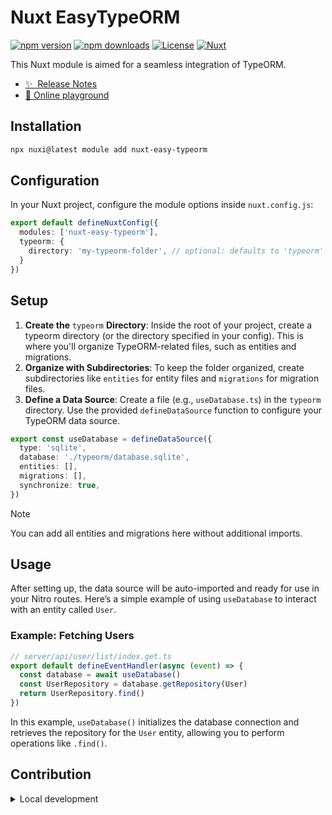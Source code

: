 # Nuxt EasyTypeORM

[![npm version][npm-version-src]][npm-version-href]
[![npm downloads][npm-downloads-src]][npm-downloads-href]
[![License][license-src]][license-href]
[![Nuxt][nuxt-src]][nuxt-href]

This Nuxt module is aimed for a seamless integration of TypeORM.

- [✨ &nbsp;Release Notes](/CHANGELOG.md)
- [🏀 Online playground](https://stackblitz.com/github/Bombastickj/nuxt-easy-typeorm?file=playground%2Fapp.vue)
<!-- - [📖 &nbsp;Documentation](https://example.com) -->

## Installation

```bash
npx nuxi@latest module add nuxt-easy-typeorm
```


## Configuration

In your Nuxt project, configure the module options inside `nuxt.config.js`:

```ts
export default defineNuxtConfig({
  modules: ['nuxt-easy-typeorm'],
  typeorm: {
    directory: 'my-typeorm-folder', // optional: defaults to 'typeorm' if not specified
  }
})
```

## Setup

1. **Create the** `typeorm` **Directory**: Inside the root of your project, create a typeorm directory (or the directory specified in your config). This is where you'll organize TypeORM-related files, such as entities and migrations.
2. **Organize with Subdirectories**: To keep the folder organized, create subdirectories like `entities` for entity files and `migrations` for migration files.
3. **Define a Data Source**: Create a file (e.g., `useDatabase.ts`) in the `typeorm` directory. Use the provided `defineDataSource` function to configure your TypeORM data source.

```ts
export const useDatabase = defineDataSource({
  type: 'sqlite',
  database: './typeorm/database.sqlite',
  entities: [],
  migrations: [],
  synchronize: true,
})
```

> [!NOTE]
> You can add all entities and migrations here without additional imports.

## Usage

After setting up, the data source will be auto-imported and ready for use in your Nitro routes. Here’s a simple example of using `useDatabase` to interact with an entity called `User`.

### Example: Fetching Users

```ts
// server/api/user/list/index.get.ts
export default defineEventHandler(async (event) => {
  const database = await useDatabase()
  const UserRepository = database.getRepository(User)
  return UserRepository.find()
})
```

In this example, `useDatabase()` initializes the database connection and retrieves the repository for the `User` entity, allowing you to perform operations like `.find()`.

## Contribution

<details>
  <summary>Local development</summary>
  
  ```bash
  # Install dependencies
  npm install
  
  # Generate type stubs
  npm run dev:prepare
  
  # Develop with the playground
  npm run dev
  
  # Build the playground
  npm run dev:build
  
  # Run ESLint
  npm run lint
  
  # Run Vitest
  npm run test
  npm run test:watch
  
  # Release new version
  npm run release
  ```

</details>


<!-- Badges -->
[npm-version-src]: https://img.shields.io/npm/v/nuxt-easy-typeorm/latest.svg?style=flat&colorA=020420&colorB=00DC82
[npm-version-href]: https://npmjs.com/package/nuxt-easy-typeorm

[npm-downloads-src]: https://img.shields.io/npm/dm/nuxt-easy-typeorm.svg?style=flat&colorA=020420&colorB=00DC82
[npm-downloads-href]: https://npm.chart.dev/nuxt-easy-typeorm

[license-src]: https://img.shields.io/npm/l/nuxt-easy-typeorm.svg?style=flat&colorA=020420&colorB=00DC82
[license-href]: https://npmjs.com/package/nuxt-easy-typeorm

[nuxt-src]: https://img.shields.io/badge/Nuxt-020420?logo=nuxt.js
[nuxt-href]: https://nuxt.com
